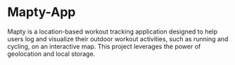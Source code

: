 # Mapty-App
Mapty is a location-based workout tracking application designed to help users log and visualize their outdoor workout activities, such as running and cycling, on an interactive map. This project leverages the power of geolocation and local storage.
